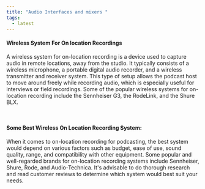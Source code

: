 ```yaml
---
title: "Audio Interfaces and mixers "
tags:
  - latest
---
```


#### Wireless System For On location Recordings

<p class="text-md">
A wireless system for on-location recording is a device used to capture audio in remote locations, away from the studio. It typically consists of a wireless microphone, a portable digital audio recorder, and a wireless transmitter and receiver system. This type of setup allows the podcast host to move around freely while recording audio, which is especially useful for interviews or field recordings. Some of the popular wireless systems for on-location recording include the Sennheiser G3, the RodeLink, and the Shure BLX.</p>

<br>

#### Some Best Wireless On Location Recording System:

<p class="text-md">When it comes to on-location recording for podcasting, the best system would depend on various factors such as budget, ease of use, sound quality, range, and compatibility with other equipment. Some popular and well-regarded brands for on-location recording systems include Sennheiser, Shure, Rode, and Audio-Technica. It's advisable to do thorough research and read customer reviews to determine which system would best suit your needs.</p>
